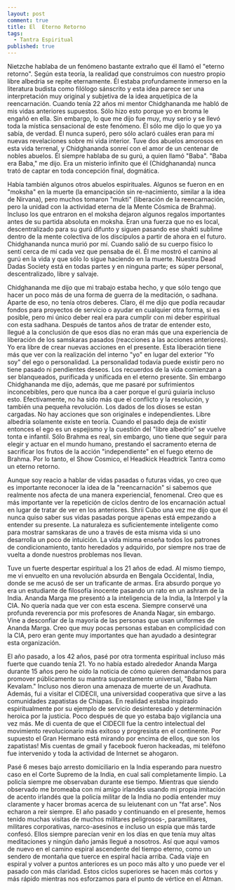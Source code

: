 ```yaml
---
layout: post
comment: true
title: El  Eterno Retorno
tags: 
  - Tantra Espiritual
published: true
---
```



Nietzche hablaba de un fenómeno bastante extraño que él llamó el "eterno retorno". Según esta teoría, la realidad que construimos con nuestro propio libre albedria se repite eternamente. Él estaba profundamente inmerso en la literatura budista como filólogo sánscrito y esta idea parece ser una interpretación muy original y subjetiva de la idea arquetípica de la reencarnación. Cuando tenía 22 años mi mentor Chidghananda me habló de mis vidas anteriores supuestos. Sólo hizo esto porque yo en broma le engañó en ella. Sin embargo, lo que me dijo fue muy, muy serio y se llevó toda la mística sensacional de este fenómeno. Él sólo me dijo lo que yo ya sabía, de verdad. Él nunca superó, pero sólo aclaró cuáles eran para mí nuevas revelaciones sobre mi vida interior. Tuve dos abuelos amorosos en esta vida terrenal, y Chidghananda sonreí con el amor de un centenar de nobles abuelos. Él siempre hablaba de su gurú, a quien llamó "Baba". "Baba era Baba," me dijo. Era un misterio infinito que él (Chidghananda) nunca trató de captar en toda concepción final, dogmática.

Había también algunos otros abuelos espirituales. Algunos se fueron en en "moksha" en la muerte (la emancipación sin re-nacimiento, similar a la idea de Nirvana), pero muchos tomaron "mukti" (liberación de la reencarnación, pero la unidad con la actividad eterna de la Mente Cósmica de Brahma). Incluso los que entraron en el moksha dejaron algunos regalos importantes antes de su partida absoluta en moksha. Eran una fuerza que no es local, descentralizado para su gurú difunto y siguen pasando ese shakti sublime dentro de la mente colectiva de los discípulos a partir de ahora en el futuro. Chidghananda nunca murió por mí. Cuando salió de su cuerpo físico lo sentí cerca de mí cada vez que pensaba de él. Él me mostró el camino al gurú en la vida y que sólo lo sigue haciendo en la muerte.  Nuestra Dead Dadas Society está en todas partes y en ninguna parte; es súper personal, descentralizado, libre y salvaje.

Chidghananda me dijo que mi trabajo estaba hecho, y que sólo tengo que hacer un poco más de una forma de guerra de la meditación, o sadhana. Aparte de eso, no tenía otros deberes. Claro, él me dijo que podía recaudar fondos para proyectos de servicio o ayudar en cualquier otra forma, si es posible, pero mi único deber real era para cumplir con mi deber espiritual con esta sadhana. Después de tantos años de tratar de entender esto, llegué a la conclusión de que esos días no eran más que una experiencia de liberación de los samskaras pasados ​​(reacciones a las acciones anteriores). Yo era libre de crear nuevas acciones en el presente. Esta liberación tiene más que ver con la realización del interno "yo" en lugar del exterior "Yo soy" del ego o personalidad. La personalidad todavía puede existir pero no tiene pasado ni pendientes deseos. Los recuerdos de la vida comienzan a ser blanqueados, purificada y unificada en el eterno presente. Sin embargo Chidghananda me dijo, además, que me pasaré por sufrimientos inconcebibles, pero que nunca iba a caer porque el gurú guiaría incluso esto. Efectivamente, no ha sido más que el conflicto y la resolución, y también una pequeña revolución. Los dados de los dioses se estan cargadas. No hay acciones que son originales e independientes. Libre albedria solamente existe en teoría. Cuando el pasado deja de existir entonces el ego es un espejismo y la cuestión del "libre albedrío" se vuelve tonta e infantil. Sólo Brahma es real, sin embargo, uno tiene que seguir para elegir y actuar en el mundo humano, prestando el sacramento eterna de sacrificar los frutos de la acción "independiente" en el fuego eterno de Brahma. Por lo tanto, el Show Cosmico, el Headkick Headtrick Tantra como un eterno retorno.

Aunque soy reacio a hablar de vidas pasadas o futuras vidas, yo creo que es importante reconocer la idea de la "reencarnación" si sabemos que realmente nos afecta de una manera experiencial, fenomenal. Creo que es más importante ver la repetición de ciclos dentro de los encarnación actual en lugar de tratar de ver en los anteriores. Shrii Cubo una vez me dijo que él nunca quiso saber sus vidas pasadas porque apenas está empezando a entender su presente. La naturaleza es  suficientemente inteligente como para mostrar samskaras de uno a través de esta misma vida si uno desarrolla un poco de intuición. La vida misma enseña todos los patrones de condicionamiento, tanto heredados y adquirido, por siempre nos trae de vuelta a donde nuestros problemas nos llevan.

Tuve un fuerte despertar espiritual a los 21 años de edad. Al mismo tiempo, me vi envuelto en una revolución absurda en Bengala Occidental, India, donde se me acusó de ser un traficante de armas. Era absurdo porque yo era un estudiante de filosofía inocente pasando un rato en un ashram de la India. Ananda Marga me presentó a la inteligencia de la India, la Interpol y la CIA. No quería nada que ver con esta escena. Siempre conservé una profunda reverencia por mis profesores de Ananda Nagar, sin embargo. Vine a desconfiar de la mayoría de las personas que usan uniformes de Ananda Marga. Creo que muy pocas personas estaban en complicidad con la CIA, pero eran gente muy importantes que han ayudado a desintegrar esta organización.

El año pasado, a los 42 años, pasé por otra tormenta espiritual incluso más fuerte que cuando tenía 21. Yo no había estado alrededor Ananda Marga durante 15 años pero he oído la noticia de cómo quieren demandarnos para promover públicamente su mantra supuestamente universal, "Baba Nam Kevalam." Incluso nos dieron una amenaza de muerte de un Avadhuta. Además, fui a visitar el CIDECII, una universidad cooperativa que sirve a las comunidades zapatistas de Chiapas. En realidad estaba inspirado espiritualmente por su ejemplo de servicio desinteresado y determinación heroica por la justicia. Poco después de que yo estaba bajo vigilancia una vez más. Me di cuenta de que el CIDECII fue la centro intelectual del movimiento revolucionario más exitoso y progresista en el continente. Por supuesto el Gran Hermano está mirando por encima de ellos, que son los zapatistas! Mis cuentas de gmail y facebook fueron hackeadas, mi teléfono fue intervenido y toda la actividad de Internet se ahogaron.

Pasé 6 meses bajo arresto domiciliario en la India esperando para nuestro caso en el Corte Supremo de la India, en cual salí completamente limpio. La policía siempre me observaban durante ese tiempo. Mientras que siendo observado me bromeaba con mi amigo irlandés usando mi propia  imitación de acento irlandés que la policía militar de la India no podía entender muy claramente y hacer bromas acerca de su leiutenant con un "fat arse". Nos echaron a reír siempre. El año pasado y continuando en el presente, hemos tenido muchas visitas de muchos militares peligrosos-, paramilitares, militares corporativas, narco-asesinos e incluso un espía que más tarde confesó. Ellos siempre parecían venir en los días en que tenía muy altas meditaciones y ningún daño jamás llegué a nosotros. Así que aquí vamos de nuevo en el camino espiral ascendente del tiempo eterno, como un sendero de montaña que tuerce en espiral hacia arriba. Cada viaje en espiral y volver a puntos anteriores es un poco más alto y uno puede ver el pasado con más claridad. Estos ciclos superiores se hacen más cortos y más rápido mientras nos esforzamos para el punto de vértice en el Atman.
